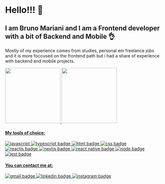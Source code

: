 # Hello!!! 👋

## I am Bruno Mariani and I am a Frontend developer with a bit of Backend and Mobile 👌

Mostly of my experience comes from studies, personal em freelance jobs and it is more foccused on the frontend path but i had a share of experience with backend and mobile projects.

  <div>
    <a href="https://github.com/bruno0907">
    <img height="180em" src="https://github-readme-stats.vercel.app/api?username=bruno0907&show_icons=true&theme=aura&include_all_commits=true&count_private=true"/>
    <img height="180em" src="https://github-readme-stats.vercel.app/api/top-langs/?username=bruno0907&layout=compact&langs_count=7&theme=aura"/>
  </div>


#### My tools of choice:
  <div>
    <img src="https://img.shields.io/badge/javascript-%23323330.svg?style=for-the-badge&logo=javascript&logoColor=%23F7DF1E" alt="javascript" />
    <img src="https://img.shields.io/badge/typescript-%23007ACC.svg?style=for-the-badge&logo=typescript&logoColor=white" alt="typescript badge" />
    <img src="https://img.shields.io/badge/html5-%23E34F26.svg?style=for-the-badge&logo=html5&logoColor=white" alt="html badge" />
    <img src="https://img.shields.io/badge/css3-%231572B6.svg?style=for-the-badge&logo=css3&logoColor=white" alt="css badge" />   
    <img src="https://img.shields.io/badge/react-%2320232a.svg?style=for-the-badge&logo=react&logoColor=%2361DAFB" alt=" reactjs badge" />
    <img src="https://img.shields.io/badge/Next-black?style=for-the-badge&logo=next.js&logoColor=white" alt="nextjs badge"/>  
    <img src="https://img.shields.io/badge/react_native-%2320232a.svg?style=for-the-badge&logo=react&logoColor=%2361DAFB" alt="react native badge" />  
    <img src="https://img.shields.io/badge/node.js-6DA55F?style=for-the-badge&logo=node.js&logoColor=white" alt="node badge" />  
    <img src="https://img.shields.io/badge/-jest-%23C21325?style=for-the-badge&logo=jest&logoColor=white" alt="jest badge" />  
  </div>

#### You can contact me at: 
  <div>
    <a href="mailto:bruno0907@gmail.com" target="_blank">
      <img src="https://img.shields.io/badge/Gmail-D14836?style=for-the-badge&logo=gmail&logoColor=white" alt="gmail badge"/>
    </a>
    <a href="https://linkedin.com/in/bruno09070" target="_blank">
      <img src="https://img.shields.io/badge/linkedin-%230077B5.svg?style=for-the-badge&logo=linkedin&logoColor=white" alt="linkedin badge"/>
    </a>
    <a href="https://www.instagram.com/bruno09070/" target="_blank">
      <img src="https://img.shields.io/badge/Instagram-%23E4405F.svg?style=for-the-badge&logo=Instagram&logoColor=white" alt="instagram badge"/>
    </a>         
  </div>
